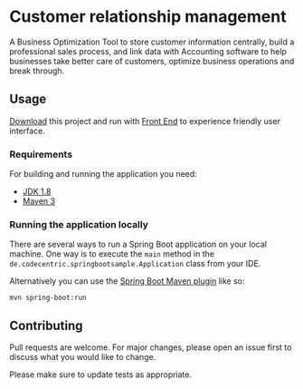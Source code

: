 # Customer relationship management

A Business Optimization Tool to store customer information centrally, build a professional sales process, and link data with Accounting software to help businesses take better care of customers, optimize business operations and break through.

## Usage
[Download](https://github.com/Ccccccod/customer-relationship-management/archive/refs/heads/master.zip) this project and run with [Front End](https://gitlab.com/TranMinhKien/front-end-capstone) to experience friendly user interface.

### Requirements

For building and running the application you need:

- [JDK 1.8](http://www.oracle.com/technetwork/java/javase/downloads/jdk8-downloads-2133151.html)
- [Maven 3](https://maven.apache.org)

### Running the application locally

There are several ways to run a Spring Boot application on your local machine. One way is to execute the `main` method in the `de.codecentric.springbootsample.Application` class from your IDE.

Alternatively you can use the [Spring Boot Maven plugin](https://docs.spring.io/spring-boot/docs/current/reference/html/build-tool-plugins-maven-plugin.html) like so:

```shell
mvn spring-boot:run
```

## Contributing
Pull requests are welcome. For major changes, please open an issue first to discuss what you would like to change.

Please make sure to update tests as appropriate.

